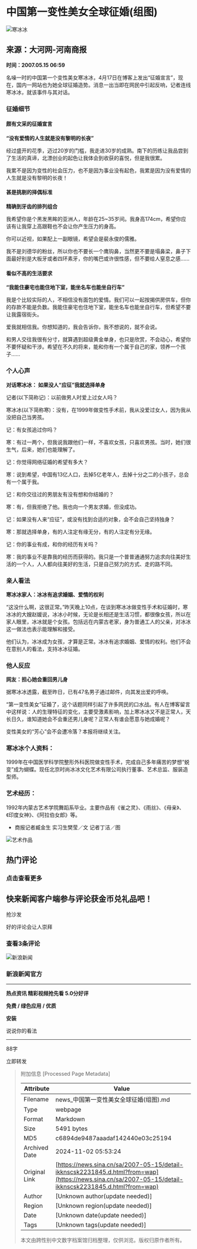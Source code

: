 # 中国第一变性美女全球征婚(组图)

![寒冰冰](//n.sinaimg.cn/default/622af858/20181010/default_avatar.jpg)

## 来源：大河网-河南商报

**时间：2007.05.15 06:59**

名噪一时的中国第一个变性美女寒冰冰，4月17日在博客上发出“征婚宣言”，现在，国内一网站也为她全球征婚造势。消息一出当即在网民中引起反响，记者连线寒冰冰，就该事件与其对话。

### 征婚细节

#### 颇有文采的征婚宣言

**“没有爱情的人生就是没有黎明的长夜”**

经过盛开的花季，迈过20岁的门槛，我走进30岁的成熟。南下的历练让我品尝到了生活的真谛，北漂创业的起色让我体会到收获的喜悦，但是我很累。

我累不是因为变性的社会压力，也不是因为事业没有起色，我累是因为没有爱情的人生就是没有黎明的长夜！

#### 甚是挑剔的择偶标准

**精确到牙齿的排列组合**

我希望你是个黑发黑眸的亚洲人，年龄在25~35岁间。我身高174cm，希望你应该有让我穿上高跟鞋也不会让你产生压力的身高。

你可以近视，如果配上一副眼镜，希望会是裴永俊的儒雅。

我不是刘德华的粉丝，所以你也不要长一个鹰钩鼻，当然更不要是塌鼻梁，鼻子下面最好别是大板牙或者四环素牙，你的嘴巴或许很性感，但不要给人窒息之感……

#### 看似不高的生活要求

**“我能住豪宅也能住地下室，能坐名车也能坐自行车”**

我是个比较实际的人，不相信没有面包的爱情。我们可以一起按揭供房供车，但你的存款不能是负数。我能住豪宅也住地下室，能坐名车也能坐自行车，但希望不要让我露宿街头。

爱我就相信我。你想知道的，我会告诉你，我不想说的，就不会说。

和男人交往我很有分寸，就算遇到超级黄金单身，也只是欣赏，不会动心，希望你不要怀疑和干涉。希望在不久的将来，能和你有一个属于自己的家，领养一个孩子……

### 个人心声

**对话寒冰冰： 如果没人“应征”我就选择单身**

记者(以下简称记)：以前做男人时爱上过女人吗？

寒冰冰(以下简称寒)：没有，在1999年做变性手术前，我从没爱过女人，因为我从没把自己当男孩。

记：有女孩追过你吗？

寒：有过一两个，但我说我跟他们一样，不喜欢女孩，只喜欢男孩。当时，她们很生气，后来，她们也能理解了。

记：你觉得网络征婚的希望有多大？

寒：说到希望，中国有13亿人口，去掉5亿老年人，去掉十分之二的小孩子，总会有一个属于我。

记：和你交往过的男朋友有没有想和你结婚的？

寒：有，但我拒绝了他。我也向一个男友求婚，但没成功。

记：如果没有人来“应征”，或没有找到合适的对象，会不会自己坚持独身？

寒：那就选择单身，有的人注定有缘无分，有的人注定有分无缘。

记：你的事业有成，和你的经历有关吗？

寒：我的事业不是靠我的经历而获得的。我只是一个普普通通努力追求向往美好生活的一个人，人人都向往美好的生活，只是自己努力的方式、走的路不同。

### 亲人看法

**寒冰冰家人：冰冰有追求婚姻、爱情的权利**

“这没什么啊，这很正常。”昨天晚上10点，在谈到寒冰冰做变性手术和征婚时，寒冰冰的大嫂赵媛说，冰冰小时候，无论是长相还是生活习惯，都很像女孩，所以在家人眼里，冰冰就是个女孩。包括远在内蒙古老家，身为普通工人的父亲，对冰冰这一做法也表示能理解和接受。

他们认为，冰冰成为女孩，才算是正常。冰冰有追求婚姻、爱情的权利。他们不会在意别人的看法，支持冰冰征婚。

### 他人反应

**网友：担心她会重回男儿身**

据寒冰冰透露，截至昨日，已有47名男子通过邮件，向其发出爱的呼唤。

“第一变性美女”征婚了，这个话题同样引起了许多网民的口水战。有人在博客留言中这样说：人的生理特征的变化，主要受激素影响，加上寒冰冰又不是正常人，天长日久，谁知道她会不会重还男儿身呢？正常人有谁会愿意与她成婚呢？

变性美女的“芳心”会不会遭冷落？本报将继续关注。

### 寒冰冰个人资料：

1999年在中国医学科学院整形外科医院做变性手术，完成自己多年痛苦的梦想“蜕变”成为蝴蝶。现任北京时尚冰冰文化艺术有限公司执行董事、艺术总监、服装造型师。

### 艺术经历：

1992年内蒙古艺术学院舞蹈系毕业。主要作品有《雀之灵》、《雨丝》、《母亲》、《印度女神》、《阿拉伯女郎》等。

- 商报记者臧金生 实习生樊莹／文 记者丁洁／图

![艺术作品](//n.sinaimg.cn/default/2fb77759/20151125/320X320.png)

## 热门评论

### 点击查看更多

## 快来新闻客户端参与评论获金币兑礼品吧！

抢沙发

好的评论会让人崇拜

### 查看3条评论

![新浪新闻](https://n.sinaimg.cn/default/80905340/20200331/sinalogo.png)

### 新浪新闻官方

---

**热点资讯 精彩视频抢先看 5.0分好评**

**免费 / 绿色应用 / 优质**

**安装**

说说你的看法

---

88字

立即转发

> 附加信息 [Processed Page Metadata]
>
> | Attribute       | Value                                  |
> |-----------------|----------------------------------------|
> | Filename        | news_中国第一变性美女全球征婚(组图).md                             |
> | Type            | webpage                                 |
> | Format          | Markdown                               |
> | Size            | 5491 bytes                           |
> | MD5             | c6894de9487aaadaf142440e03c25194                                  |
> | Archived Date   | 2024-11-02 05:53:24                             |
> | Original Link   | [https://news.sina.cn/sa/2007-05-15/detail-ikknscsk2231845.d.html?from=wap](https://news.sina.cn/sa/2007-05-15/detail-ikknscsk2231845.d.html?from=wap)                         |
> | Author          | [Unknown author(update needed)]                              |
> | Region          | [Unknown region(update needed)]                              |
> | Date            | [Unknown date(update needed)]                                 |
> | Tags            | [Unknown tags(update needed)]                                 |
>
> 本文由跨性别中文数字档案馆归档整理，仅供浏览。版权归原作者所有。
>